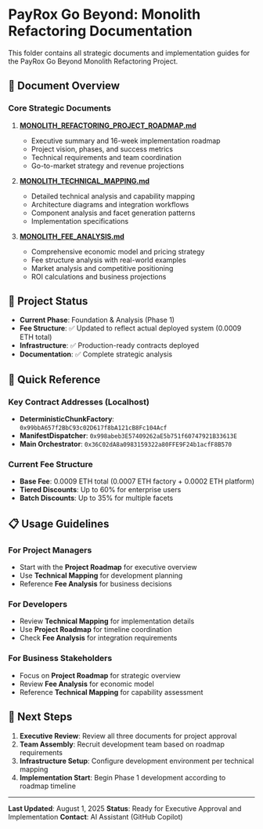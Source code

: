 # PayRox Go Beyond: Monolith Refactoring Documentation

This folder contains all strategic documents and implementation guides for the PayRox Go Beyond
Monolith Refactoring Project.

## 📁 Document Overview

### Core Strategic Documents

1. **[MONOLITH_REFACTORING_PROJECT_ROADMAP.md](./MONOLITH_REFACTORING_PROJECT_ROADMAP.md)**

   - Executive summary and 16-week implementation roadmap
   - Project vision, phases, and success metrics
   - Technical requirements and team coordination
   - Go-to-market strategy and revenue projections

2. **[MONOLITH_TECHNICAL_MAPPING.md](./MONOLITH_TECHNICAL_MAPPING.md)**

   - Detailed technical analysis and capability mapping
   - Architecture diagrams and integration workflows
   - Component analysis and facet generation patterns
   - Implementation specifications

3. **[MONOLITH_FEE_ANALYSIS.md](./MONOLITH_FEE_ANALYSIS.md)**
   - Comprehensive economic model and pricing strategy
   - Fee structure analysis with real-world examples
   - Market analysis and competitive positioning
   - ROI calculations and business projections

## 🎯 Project Status

- **Current Phase**: Foundation & Analysis (Phase 1)
- **Fee Structure**: ✅ Updated to reflect actual deployed system (0.0009 ETH total)
- **Infrastructure**: ✅ Production-ready contracts deployed
- **Documentation**: ✅ Complete strategic analysis

## 🔧 Quick Reference

### Key Contract Addresses (Localhost)

- **DeterministicChunkFactory**: `0x99bbA657f2BbC93c02D617f8bA121cB8Fc104Acf`
- **ManifestDispatcher**: `0x998abeb3E57409262aE5b751f60747921B33613E`
- **Main Orchestrator**: `0x36C02dA8a0983159322a80FFE9F24b1acfF8B570`

### Current Fee Structure

- **Base Fee**: 0.0009 ETH total (0.0007 ETH factory + 0.0002 ETH platform)
- **Tiered Discounts**: Up to 60% for enterprise users
- **Batch Discounts**: Up to 35% for multiple facets

## 📋 Usage Guidelines

### For Project Managers

- Start with the **Project Roadmap** for executive overview
- Use **Technical Mapping** for development planning
- Reference **Fee Analysis** for business decisions

### For Developers

- Review **Technical Mapping** for implementation details
- Use **Project Roadmap** for timeline coordination
- Check **Fee Analysis** for integration requirements

### For Business Stakeholders

- Focus on **Project Roadmap** for strategic overview
- Review **Fee Analysis** for economic model
- Reference **Technical Mapping** for capability assessment

## 🚀 Next Steps

1. **Executive Review**: Review all three documents for project approval
2. **Team Assembly**: Recruit development team based on roadmap requirements
3. **Infrastructure Setup**: Configure development environment per technical mapping
4. **Implementation Start**: Begin Phase 1 development according to roadmap timeline

---

**Last Updated**: August 1, 2025 **Status**: Ready for Executive Approval and Implementation
**Contact**: AI Assistant (GitHub Copilot)
